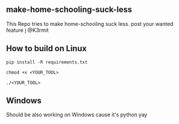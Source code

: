 ## make-home-schooling-suck-less
This Repo tries to make home-schooling suck less. 
post your wanted feature j @K3rmit 

##  How to build on Linux 

    pip install -R requirements.txt
    
    chmod +x <YOUR_TOOL>
    
    ./<YOUR_TOOL>

## Windows 
Should be also working on Windows cause it's python yay
